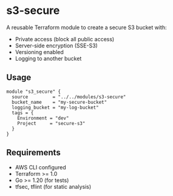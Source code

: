 # s3-secure

A reusable Terraform module to create a secure S3 bucket with:

- Private access (block all public access)
- Server-side encryption (SSE-S3)
- Versioning enabled
- Logging to another bucket

## Usage

```hcl
module "s3_secure" {
  source         = "../../modules/s3-secure"
  bucket_name    = "my-secure-bucket"
  logging_bucket = "my-log-bucket"
  tags = {
    Environment = "dev"
    Project     = "secure-s3"
  }
}
```

## Requirements

- AWS CLI configured
- Terraform >= 1.0
- Go >= 1.20 (for tests)
- tfsec, tflint (for static analysis)